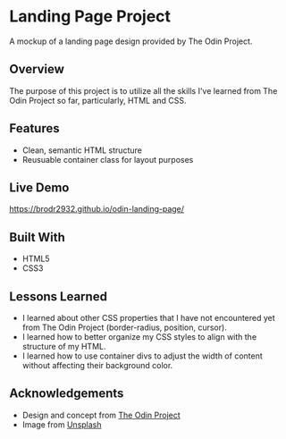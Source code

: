# Landing Page Project
A mockup of a landing page design provided by The Odin Project.

## Overview
The purpose of this project is to utilize all the skills I've learned from The Odin Project so far, particularly, HTML and CSS.

## Features
- Clean, semantic HTML structure
- Reusuable container class for layout purposes

## Live Demo
https://brodr2932.github.io/odin-landing-page/

## Built With
- HTML5
- CSS3

## Lessons Learned
- I learned about other CSS properties that I have not encountered yet from The Odin Project (border-radius, position, cursor).
- I learned how to better organize my CSS styles to align with the structure of my HTML.
- I learned how to use container divs to adjust the width of content without affecting their background color.

## Acknowledgements
- Design and concept from [The Odin Project](https://www.theodinproject.com/)  
- Image from [Unsplash](https://unsplash.com/)  
